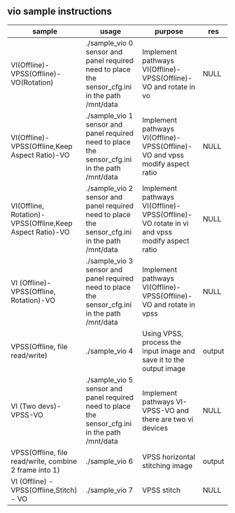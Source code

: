 ## vio sample instructions



| sample                                                   | usage                                                                                              | purpose                                                                                   | res                |
| -------------------------------------------------------- | -------------------------------------------------------------------------------------------------- | ----------------------------------------------------------------------------------------- | ------------------ |
| VI(Offline)-VPSS(Offline)-VO(Rotation)                   | ./sample_vio 0   sensor and panel required  need to place the sensor_cfg.ini in the path /mnt/data | Implement pathways VI(Offline)-VPSS(Offline)-VO and rotate in vo                          | NULL               |
| VI(Offline)-VPSS(Offline,Keep Aspect Ratio)-VO           | ./sample_vio 1   sensor and panel required  need to place the sensor_cfg.ini in the path /mnt/data | Implement pathways VI(Offline)-VPSS(Offline)-VO and vpss modify aspect ratio              | NULL               |
| VI(Offline, Rotation)-VPSS(Offline,Keep Aspect Ratio)-VO | ./sample_vio 2   sensor and panel required  need to place the sensor_cfg.ini in the path /mnt/data | Implement pathways VI(Offline)-VPSS(Offline)-VO rotate in vi and vpss modify aspect ratio | NULL               |
| VI (Offline)-VPSS(Offline, Rotation)-VO                  | ./sample_vio 3   sensor and panel required  need to place the sensor_cfg.ini in the path /mnt/data | Implement pathways VI(Offline)-VPSS(Offline)-VO and rotate in vpss                        | NULL               |
| VPSS(Offline, file read/write)                           | ./sample_vio 4                                                                                     | Using VPSS, process the input image and save it to the output image                       | output             |
| VI (Two devs)-VPSS-VO                                    | ./sample_vio 5   sensor and panel required  need to place the sensor_cfg.ini in the path /mnt/data | Implement pathways VI-VPSS-VO and there are two vi devices                                | NULL               |
| VPSS(Offline, file read/write, combine 2 frame into 1)   | ./sample_vio 6                                                                                     | VPSS horizontal stitching image                                                           | output             |
| VI (Offline) - VPSS(Offline,Stitch) - VO                  | ./sample_vio 7                                                                                     | VPSS stitch                                                            | NULL             |

